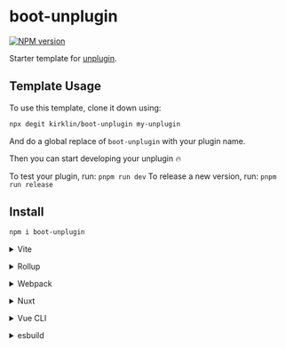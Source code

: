 # boot-unplugin

[![NPM version](https://img.shields.io/npm/v/boot-unplugin?color=a1b858&label=)](https://www.npmjs.com/package/boot-unplugin)

Starter template for [unplugin](https://github.com/unjs/unplugin).

## Template Usage

To use this template, clone it down using:

```bash
npx degit kirklin/boot-unplugin my-unplugin
```

And do a global replace of `boot-unplugin` with your plugin name.

Then you can start developing your unplugin 🔥

To test your plugin, run: `pnpm run dev`
To release a new version, run: `pnpm run release`

## Install

```bash
npm i boot-unplugin
```

<details>
<summary>Vite</summary><br>

```ts
// vite.config.ts
import Starter from "boot-unplugin/vite";

export default defineConfig({
  plugins: [
    Starter({ /* options */ }),
  ],
});
```

Example: [`playground/`](./playground/)

<br></details>

<details>
<summary>Rollup</summary><br>

```ts
// rollup.config.js
import Starter from "boot-unplugin/rollup";

export default {
  plugins: [
    Starter({ /* options */ }),
  ],
};
```

<br></details>


<details>
<summary>Webpack</summary><br>

```ts
// webpack.config.js
module.exports = {
  /* ... */
  plugins: [
    require("boot-unplugin/webpack")({ /* options */ })
  ]
};
```

<br></details>

<details>
<summary>Nuxt</summary><br>

```ts
// nuxt.config.js
export default {
  buildModules: [
    ["boot-unplugin/nuxt", { /* options */ }],
  ],
};
```

> This module works for both Nuxt 2 and [Nuxt Vite](https://github.com/nuxt/vite)

<br></details>

<details>
<summary>Vue CLI</summary><br>

```ts
// vue.config.js
module.exports = {
  configureWebpack: {
    plugins: [
      require("boot-unplugin/webpack")({ /* options */ }),
    ],
  },
};
```

<br></details>

<details>
<summary>esbuild</summary><br>

```ts
// esbuild.config.js
import { build } from "esbuild";
import Starter from "boot-unplugin/esbuild";

build({
  plugins: [Starter()],
});
```

<br></details>
